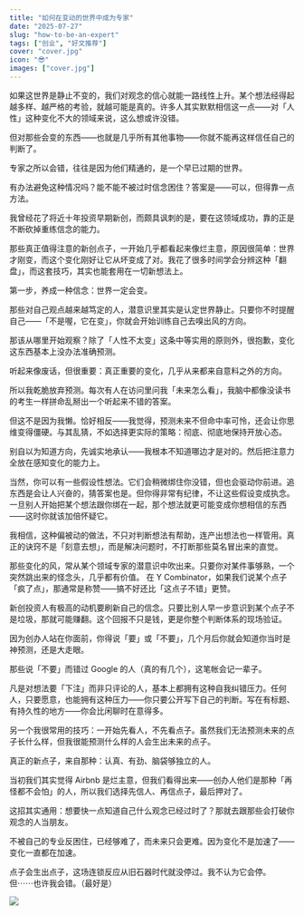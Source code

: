 ```yaml
---
title: "如何在变动的世界中成为专家"
date: "2025-07-27"
slug: "how-to-be-an-expert"
tags: ["创业", "好文推荐"]
cover: "cover.jpg"
icon: "😎"
images: ["cover.jpg"]
---
```

如果这世界是静止不变的，我们对观念的信心就能一路线性上升。某个想法经得起越多样、越严格的考验，就越可能是真的。许多人其实默默相信这一点——对「人性」这种变化不大的领域来说，这么想或许没错。



但对那些会变的东西——也就是几乎所有其他事物——你就不能再这样信任自己的判断了。



专家之所以会错，往往是因为他们精通的，是一个早已过期的世界。



有办法避免这种情况吗？能不能不被过时信念困住？答案是——可以，但得靠一点方法。



我曾经花了将近十年投资早期新创，而颇具讽刺的是，要在这领域成功，靠的正是不断砍掉重练信念的能力。



那些真正值得注意的新创点子，一开始几乎都看起来像烂主意，原因很简单：世界才刚变，而这个变化刚好让它从坏变成了对。我花了很多时间学会分辨这种「翻盘」，而这套技巧，其实也能套用在一切新想法上。



第一步，养成一种信念：世界一定会变。



那些对自己观点越来越笃定的人，潜意识里其实是认定世界静止。只要你不时提醒自己——「不是喔，它在变」，你就会开始训练自己去嗅出风的方向。



那该从哪里开始观察？除了「人性不太变」这条中等实用的原则外，很抱歉，变化这东西基本上没办法准确预测。



听起来像废话，但很重要：真正重要的变化，几乎从来都来自意料之外的方向。



所以我乾脆放弃预测。每次有人在访问里问我「未来怎么看」，我脑中都像没读书的考生一样拼命乱掰出一个听起来不错的答案。



但这不是因为我懒。恰好相反——我觉得，预测未来不但命中率可怜，还会让你思维变得僵硬。与其乱猜，不如选择更实际的策略：彻底、彻底地保持开放心态。



别自以为知道方向，先诚实地承认——我根本不知道哪边才是对的。然后把注意力全放在感知变化的能力上。



当然，你可以有一些假设性想法。它们会稍微绑住你没错，但也会驱动你前进。追东西是会让人兴奋的，猜答案也是。但你得非常有纪律，不让这些假设变成执念。
一旦别人开始把某个想法跟你绑在一起，那个想法就更可能变成你想相信的东西——这时你就该加倍怀疑它。



我相信，这种偏被动的做法，不只对判断想法有帮助，连产出想法也一样管用。真正的诀窍不是「刻意去想」，而是解决问题时，不打断那些莫名冒出来的直觉。



那些变化的风，常从某个领域专家的潜意识中吹出来。只要你对某件事够熟，一个突然跳出来的怪念头，几乎都有价值。
在 Y Combinator，如果我们说某个点子「疯了点」，那通常是称赞——搞不好还比「这点子不错」更赞。



新创投资人有极高的动机要刷新自己的信念。只要比别人早一步意识到某个点子不是垃圾，那就可能赚翻。这个回报不只是钱，更是你整个判断体系的现场验证。



因为创办人站在你面前，你得说「要」或「不要」，几个月后你就会知道你当时是神预测，还是大走眼。



那些说「不要」而错过 Google 的人（真的有几个），这笔帐会记一辈子。



凡是对想法要「下注」而非只评论的人，基本上都拥有这种自我纠错压力。任何人，只要愿意，也能拥有这种压力——你只要公开写下自己的判断。写在有标题、有持久性的地方——你会比闲聊时在意得多。



另一个我很常用的技巧：一开始先看人，不先看点子。虽然我们无法预测未来的点子长什么样，但我很能预测什么样的人会生出未来的点子。



真正的新点子，来自那种：认真、有劲、脑袋够独立的人。



当初我们其实觉得 Airbnb 是烂主意，但我们看得出来——创办人他们是那种「再怪都不会怕」的人，所以我们选择先信人、再信点子，最后押对了。



这招其实通用：想要快一点知道自己什么观念已经过时了？那就去跟那些会打破你观念的人当朋友。



不被自己的专业反困住，已经够难了，而未来只会更难。因为变化不是加速了——变化一直都在加速。



点子会生出点子，这场连锁反应从旧石器时代就没停过。我不认为它会停。
但⋯⋯也许我会错。（最好是）




![](https://prod-files-secure.s3.us-west-2.amazonaws.com/112d0858-5090-4d34-a606-b75eb8d65fd2/46476355-9cf3-4e99-9b7a-3531bc426380/1000202064.png?X-Amz-Algorithm=AWS4-HMAC-SHA256&X-Amz-Content-Sha256=UNSIGNED-PAYLOAD&X-Amz-Credential=ASIAZI2LB466WYLBVE2I%2F20250831%2Fus-west-2%2Fs3%2Faws4_request&X-Amz-Date=20250831T172905Z&X-Amz-Expires=3600&X-Amz-Security-Token=IQoJb3JpZ2luX2VjEJj%2F%2F%2F%2F%2F%2F%2F%2F%2F%2FwEaCXVzLXdlc3QtMiJGMEQCIBniIaP6rlrZrDhO8NCJmnLYIoY4b%2FBe6tZyY%2FygssNSAiAYZJyMdXKZlsjcPmCrODbkputgF3BDQfdaCzvmNprxgiqIBAjx%2F%2F%2F%2F%2F%2F%2F%2F%2F%2F8BEAAaDDYzNzQyMzE4MzgwNSIM2MiNQwl7CfZKK%2BR6KtwDMvP5imWr%2BWyy%2FvnpRq6TWWa2oDa4oKWNVBAApEC25yq09CNn1RayLwrswrGcTNPBkBavZ6OpYEMu0AmAnmE46CIyrky%2B5aIkJTxycr8fPIKAy3ByJg4czn1vAGAQtTUoWlQIt6FIOMALPhCdDhP0TkbOKuTdFQmad5VdkOX6c13eZitTHnnXY9f%2FFKo8hQ1auyhT0WKAZ%2BDzYngB7xrj78cA0ybBI7pjZPz4dsbq1cJyCkYi0l0nvTHTousQXK3n7rhuekejyQq2vC4b%2Fd7rwDnEuqpyOLZh2pub2KoPHiQr1Z3EoCjFjtwhZ1%2BzwurR1ahgnrp5rNSIQOkEgOj2kAwaKSWvxTDOexZ%2F2Le74v3c6hhwsNFxKz1kRDiOCmlpvY9KnSnoOJ0FHeV83vTFjIxxaX2eFf2so8HpqGm4VjQVMgCTYG%2FqgbDvTXGdDCpqoMHgNZdoLSYjsQxiZlZbLNaOnAN2HcnkJpnT0liyvH4ws7GpkQxvwH0VZTND3R6eKJeTTVK4VCjxsDl47ziy4CPvJK6V6n4hDi%2FUNxw2u1JoAfzVwoxxwXRwxjoujIU4kehm%2FddRdOBAhsiiMuCKlM%2F2SsibeT6RhZsGtQsLVTGwtPZNj61IM%2Bck5HAwo9TRxQY6pgHN5GnSPhXxUkLkY%2BSu8LaAP5WhnzkX0AnnpEVZ9mCzbwVLtVIwLUQXVuqcYQCLDs0giJ7HsrAvP9oWOVbfHDhWeNBpROco4uOQQClEWKAK%2BmEMCFoTJXDVFwuCrVrZcQpgW%2FQ9d6C1K7qFrd5Wi7NfErcgfmFlDkfgtbXbL6IvKKL3AcLPsmEt04yGo9wEBn4uciq4ZcNRM0mdfDbt%2BGHCzQxLKtyJ&X-Amz-Signature=975d97b3df9c66e9951b6b7331c6ed2d1c3dd9a045ffea6eca4370e19a9e8af4&X-Amz-SignedHeaders=host&x-amz-checksum-mode=ENABLED&x-id=GetObject)

